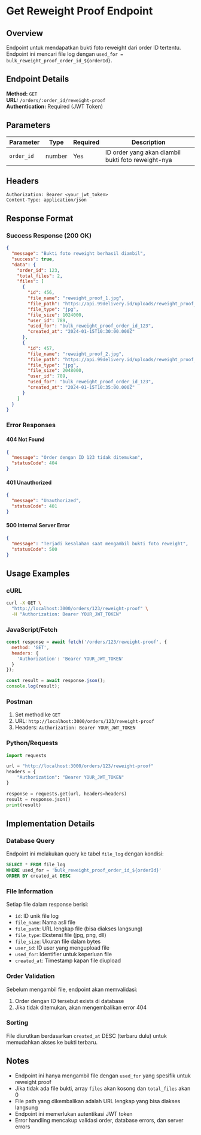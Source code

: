 # Get Reweight Proof Endpoint

## Overview
Endpoint untuk mendapatkan bukti foto reweight dari order ID tertentu. Endpoint ini mencari file log dengan `used_for = bulk_reweight_proof_order_id_${orderId}`.

## Endpoint Details

**Method:** `GET`  
**URL:** `/orders/:order_id/reweight-proof`  
**Authentication:** Required (JWT Token)

## Parameters

| Parameter | Type | Required | Description |
|-----------|------|----------|-------------|
| `order_id` | number | Yes | ID order yang akan diambil bukti foto reweight-nya |

## Headers

```
Authorization: Bearer <your_jwt_token>
Content-Type: application/json
```

## Response Format

### Success Response (200 OK)

```json
{
  "message": "Bukti foto reweight berhasil diambil",
  "success": true,
  "data": {
    "order_id": 123,
    "total_files": 2,
    "files": [
      {
        "id": 456,
        "file_name": "reweight_proof_1.jpg",
        "file_path": "https://api.99delivery.id/uploads/reweight_proof_1.jpg",
        "file_type": "jpg",
        "file_size": 1024000,
        "user_id": 789,
        "used_for": "bulk_reweight_proof_order_id_123",
        "created_at": "2024-01-15T10:30:00.000Z"
      },
      {
        "id": 457,
        "file_name": "reweight_proof_2.jpg",
        "file_path": "https://api.99delivery.id/uploads/reweight_proof_2.jpg",
        "file_type": "jpg",
        "file_size": 2048000,
        "user_id": 789,
        "used_for": "bulk_reweight_proof_order_id_123",
        "created_at": "2024-01-15T10:35:00.000Z"
      }
    ]
  }
}
```

### Error Responses

#### 404 Not Found
```json
{
  "message": "Order dengan ID 123 tidak ditemukan",
  "statusCode": 404
}
```

#### 401 Unauthorized
```json
{
  "message": "Unauthorized",
  "statusCode": 401
}
```

#### 500 Internal Server Error
```json
{
  "message": "Terjadi kesalahan saat mengambil bukti foto reweight",
  "statusCode": 500
}
```

## Usage Examples

### cURL
```bash
curl -X GET \
  "http://localhost:3000/orders/123/reweight-proof" \
  -H "Authorization: Bearer YOUR_JWT_TOKEN"
```

### JavaScript/Fetch
```javascript
const response = await fetch('/orders/123/reweight-proof', {
  method: 'GET',
  headers: {
    'Authorization': 'Bearer YOUR_JWT_TOKEN'
  }
});

const result = await response.json();
console.log(result);
```

### Postman
1. Set method ke `GET`
2. URL: `http://localhost:3000/orders/123/reweight-proof`
3. Headers: `Authorization: Bearer YOUR_JWT_TOKEN`

### Python/Requests
```python
import requests

url = "http://localhost:3000/orders/123/reweight-proof"
headers = {
    "Authorization": "Bearer YOUR_JWT_TOKEN"
}

response = requests.get(url, headers=headers)
result = response.json()
print(result)
```

## Implementation Details

### Database Query
Endpoint ini melakukan query ke tabel `file_log` dengan kondisi:
```sql
SELECT * FROM file_log 
WHERE used_for = 'bulk_reweight_proof_order_id_${orderId}'
ORDER BY created_at DESC
```

### File Information
Setiap file dalam response berisi:
- `id`: ID unik file log
- `file_name`: Nama asli file
- `file_path`: URL lengkap file (bisa diakses langsung)
- `file_type`: Ekstensi file (jpg, png, dll)
- `file_size`: Ukuran file dalam bytes
- `user_id`: ID user yang mengupload file
- `used_for`: Identifier untuk keperluan file
- `created_at`: Timestamp kapan file diupload

### Order Validation
Sebelum mengambil file, endpoint akan memvalidasi:
1. Order dengan ID tersebut exists di database
2. Jika tidak ditemukan, akan mengembalikan error 404

### Sorting
File diurutkan berdasarkan `created_at` DESC (terbaru dulu) untuk memudahkan akses ke bukti terbaru.

## Notes

- Endpoint ini hanya mengambil file dengan `used_for` yang spesifik untuk reweight proof
- Jika tidak ada file bukti, array `files` akan kosong dan `total_files` akan 0
- File path yang dikembalikan adalah URL lengkap yang bisa diakses langsung
- Endpoint ini memerlukan autentikasi JWT token
- Error handling mencakup validasi order, database errors, dan server errors
